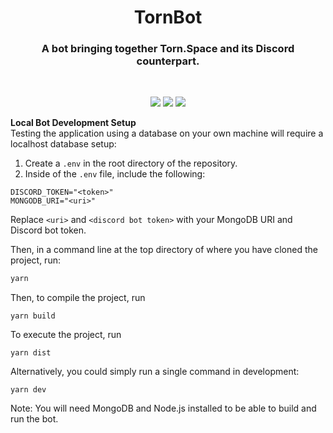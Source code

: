 <h1 align="center">TornBot</h1>

<h3 align="center">A bot bringing together Torn.Space and its Discord counterpart.</h3>
<br>
<p align="center">
    <img src="https://img.shields.io/github/v/release/DamienVesper/TornBot?style=for-the-badge&color=1aa9f0&include_prereleases">
    <img src="https://img.shields.io/github/contributors/DamienVesper/TornBot?style=for-the-badge&color=1aa9f0">
    <img src="https://img.shields.io/github/languages/code-size/DamienVesper/TornBot?style=for-the-badge&color=1aa9f0">
</p>


**Local Bot Development Setup**
<br>
Testing the application using a database on your own machine will require a localhost database setup:

1. Create a `.env` in the root directory of the repository.
2. Inside of the `.env` file, include the following:
```env
DISCORD_TOKEN="<token>"
MONGODB_URI="<uri>"
```
Replace `<uri>` and `<discord bot token>` with your MongoDB URI and Discord bot token.

Then, in a command line at the top directory of where you have cloned the project, run:
```sh
yarn
```

Then, to compile the project, run
```
yarn build
```

To execute the project, run
```
yarn dist
```

Alternatively, you could simply run a single command in development:
```
yarn dev
```

Note: You will need MongoDB and Node.js installed to be able to build and run the bot.
